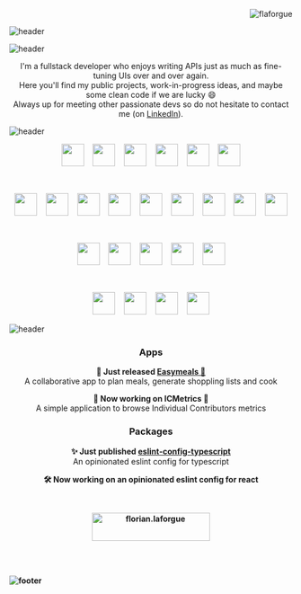 <p align="right"> <img src="https://komarev.com/ghpvc/?username=flaforgue&label=Profile%20views&color=0e75b6&style=flat" alt="flaforgue" /> </p>

![header](https://capsule-render.vercel.app/api?type=waving&height=300&color=timeGradient&text=Hi%20everyone&section=header&reversal=false&textBg=false&fontSize=42&fontAlignY=42&animation=fadeIn&desc=I'm%20Florian%20Laforgue,%20a%20passionate%20software%20engineer&descSize=24)

![header](https://capsule-render.vercel.app/api?type=venom&height=300&color=0:0891b2,100:d9f99d&text=Bio&fontColor=ffffff&fontSize=42)

<p align="center">
  I'm a fullstack developer who enjoys writing APIs just as much as fine-tuning UIs over and over again.<br />
  Here you'll find my public projects, work-in-progress ideas, and maybe some clean code if we are lucky 😄<br />
  Always up for meeting other passionate devs so do not hesitate to contact me (on <a href="https://www.linkedin.com/in/flaforgue">LinkedIn</a>).<br />
</p>

![header](https://capsule-render.vercel.app/api?type=venom&height=300&color=0:67e8f9,100:0369a1&animation=fadeIn&fontSize=42&text=Tools&fontColor=ffffff)

<p align="center">
  <a href="https://www.typescriptlang.org/"><img height="40" width="40" src="https://cdn.jsdelivr.net/gh/devicons/devicon@latest/icons/typescript/typescript-original.svg" /></a>&nbsp;&nbsp;&nbsp;
  <a href="https://nodejs.org"><img height="40" width="40" src="https://cdn.jsdelivr.net/gh/devicons/devicon@latest/icons/nodejs/nodejs-original.svg" /></a>&nbsp;&nbsp;&nbsp;
  <a href="https://nestjs.com/"><img height="40" width="40" src="https://cdn.jsdelivr.net/gh/devicons/devicon@latest/icons/nestjs/nestjs-original.svg" /></a>&nbsp;&nbsp;&nbsp;
  <a href="https://expressjs.com"><img height="40" width="40" src="https://cdn.jsdelivr.net/gh/devicons/devicon@latest/icons/express/express-original.svg" /></a>&nbsp;&nbsp;&nbsp;
  <a href="https://www.php.net"><img height="40" width="40" src="https://cdn.jsdelivr.net/gh/devicons/devicon@latest/icons/php/php-original.svg" /></a>&nbsp;&nbsp;&nbsp;
  <a href="https://laravel.com"><img height="40" width="40" src="https://cdn.jsdelivr.net/gh/devicons/devicon@latest/icons/laravel/laravel-original.svg" /></a>
</p>
<br />
<p align="center">
  <a href="https://www.w3.org/html/"><img height="40" width="40" src="https://cdn.jsdelivr.net/gh/devicons/devicon@latest/icons/html5/html5-original.svg" /></a>&nbsp;&nbsp;&nbsp;
  <a href="https://www.w3schools.com/css/"><img height="40" width="40" src="https://cdn.jsdelivr.net/gh/devicons/devicon@latest/icons/css3/css3-original.svg" /></a>&nbsp;&nbsp;&nbsp;
  <a href="https://tailwindcss.com/"><img height="40" width="40" src="https://cdn.jsdelivr.net/gh/devicons/devicon@latest/icons/tailwindcss/tailwindcss-original.svg" /></a>&nbsp;&nbsp;&nbsp;
  <a href="https://developer.mozilla.org/en-US/docs/Web/JavaScript"><img height="40" width="40" src="https://cdn.jsdelivr.net/gh/devicons/devicon@latest/icons/javascript/javascript-original.svg" /></a>&nbsp;&nbsp;&nbsp;
  <a href="https://reactjs.org/"><img height="40" width="40" src="https://cdn.jsdelivr.net/gh/devicons/devicon@latest/icons/react/react-original.svg" /></a>&nbsp;&nbsp;&nbsp;
  <a href="https://nextjs.org/"><img height="40" width="40" src="https://cdn.jsdelivr.net/gh/devicons/devicon@latest/icons/nextjs/nextjs-plain.svg" /></a>&nbsp;&nbsp;&nbsp;
  <a href="https://vuejs.org/"><img height="40" width="40" src="https://cdn.jsdelivr.net/gh/devicons/devicon@latest/icons/vuejs/vuejs-original.svg" /></a>&nbsp;&nbsp;&nbsp;
  <a href="https://nuxtjs.org/"><img height="40" width="40" src="https://cdn.jsdelivr.net/gh/devicons/devicon@latest/icons/nuxtjs/nuxtjs-original.svg" /></a>&nbsp;&nbsp;&nbsp;
  <a href="https://svelte.dev"><img height="40" width="40" src="https://cdn.jsdelivr.net/gh/devicons/devicon@latest/icons/svelte/svelte-original.svg" /></a>
</p>
<br />
<p align="center">
  <a href="https://www.mysql.com/"><img height="40" width="40" src="https://cdn.jsdelivr.net/gh/devicons/devicon@latest/icons/mysql/mysql-original.svg" /></a>&nbsp;&nbsp;&nbsp;
  <a href="https://www.postgresql.org"><img height="40" width="40" src="https://cdn.jsdelivr.net/gh/devicons/devicon@latest/icons/postgresql/postgresql-original.svg" /></a>&nbsp;&nbsp;&nbsp;
  <a href="https://redis.io"><img height="40" width="40" src="https://cdn.jsdelivr.net/gh/devicons/devicon@latest/icons/redis/redis-original.svg" /></a>&nbsp;&nbsp;&nbsp;
  <a href="https://www.mongodb.com/"><img height="40" width="40" src="https://cdn.jsdelivr.net/gh/devicons/devicon@latest/icons/mongodb/mongodb-original.svg" /></a>&nbsp;&nbsp;&nbsp;
  <a href="https://neo4j.com/"><img height="40" width="40" src="https://cdn.jsdelivr.net/gh/devicons/devicon@latest/icons/neo4j/neo4j-original.svg" /></a>
</p>
<br />
<p align="center">
  <a href="https://git-scm.com/"><img height="40" width="40" src="https://cdn.jsdelivr.net/gh/devicons/devicon@latest/icons/git/git-original.svg" /></a>&nbsp;&nbsp;&nbsp;
  <a href="https://www.docker.com/"><img height="40" width="40" src="https://cdn.jsdelivr.net/gh/devicons/devicon@latest/icons/docker/docker-original.svg" /></a>&nbsp;&nbsp;&nbsp;
  <a href="https://cloud.google.com"><img height="40" width="40" src="https://cdn.jsdelivr.net/gh/devicons/devicon@latest/icons/googlecloud/googlecloud-original.svg" /></a>&nbsp;&nbsp;&nbsp;
  <a href="https://aws.amazon.com"><img height="40" width="40" src="https://cdn.jsdelivr.net/gh/devicons/devicon@latest/icons/amazonwebservices/amazonwebservices-original-wordmark.svg" /></a>
</p>

![header](https://capsule-render.vercel.app/api?type=venom&height=300&color=0:a21caf,100:fca5a5&animation=fadeIn&fontSize=42&text=Work&fontColor=ffffff)

<h3 align="center">Apps</h3>

<p align="center"><strong>🎉 Just released <a href="https://easymeals.fr">Easymeals 🎉</a></strong><br />A collaborative app to plan meals, generate shoppling lists and cook</p>
<p align="center"><strong>🔭 Now working on <strong>ICMetrics</strong> 🔭</strong><br />A simple application to browse Individual Contributors metrics</p>

<h3 align="center">Packages</h3>

<p align="center"><strong>✨ Just published <a href="https://github.com/flaforgue/eslint-config-typescript">eslint-config-typescript</a></strong><br />An opinionated eslint config for typescript</p>
<p align="center"><strong>🛠️ Now working on an opinionated eslint config for react</p>

<br />

<div>
  <p align="center">
    <a href="https://www.buymeacoffee.com/florian.laforgue">
      <img align="center" src="https://cdn.buymeacoffee.com/buttons/v2/default-yellow.png" height="50" width="210" alt="florian.laforgue" />
    </a>
  </p>
  <br /><br />
</div>

![footer](https://capsule-render.vercel.app/api?type=waving&height=200&color=timeGradient&text=return;&section=footer&fontSize=42&fontAlignY=70)

